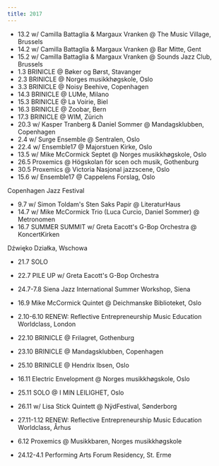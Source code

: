 ```yaml
---
title: 2017
---
```

- 13.2 w/ Camilla Battaglia &amp; Margaux Vranken @ The Music Village, Brussels
- 14.2 w/ Camilla Battaglia &amp; Margaux Vranken @ Bar Mitte, Gent
- 15.2 w/ Camilla Battaglia &amp; Margaux Vranken @ Sounds Jazz Club, Brussels
- 1.3 BRINICLE @ Bøker og Børst, Stavanger
- 2.3 BRINICLE @ Norges musikkhøgskole, Oslo
- 3.3 BRINICLE @ Noisy Beehive, Copenhagen
- 14.3 BRINICLE @ LUMe, Milano
- 15.3 BRINICLE @ La Voirie, Biel
- 16.3 BRINICLE @ Zoobar, Bern
- 17.3 BRINICLE @ WIM, Zürich
- 20.3 w/ Kasper Tranberg & Daniel Sommer @ Mandagsklubben, Copenhagen
- 2.4 w/ Surge Ensemble @ Sentralen, Oslo
- 22.4 w/ Ensemble17 @ Majorstuen Kirke, Oslo
- 13.5 w/ Mike McCormick Septet @ Norges musikkhøgskole, Oslo 
- 26.5 Proxemics @ Högskolan för scen och musik, Gothenburg
- 30.5 Proxemics @ Victoria Nasjonal jazzscene, Oslo
- 15.6 w/ Ensemble17 @ Cappelens Forslag, Oslo

Copenhagen Jazz Festival
- 9.7 w/ Simon Toldam's Sten Saks Papir @ LiteraturHaus
- 14.7 w/ Mike McCormick Trio (Luca Curcio, Daniel Sommer) @ Metronomen 
- 16.7 SUMMER SUMMIT w/ Greta Eacott's G-Bop Orchestra @ KoncertKirken

Dźwięko Działka, Wschowa
- 21.7 SOLO 
- 22.7 PILE UP w/ Greta Eacott's G-Bop Orchestra

- 24.7-7.8 Siena Jazz International Summer Workshop, Siena
- 16.9 Mike McCormick Quintet @ Deichmanske Biblioteket, Oslo
- 2.10-6.10 RENEW: Reflective Entrepreneurship Music Education Worldclass, London
- 22.10 BRINICLE @ Frilagret, Gothenburg
- 23.10 BRINICLE @ Mandagsklubben, Copenhagen 
- 25.10 BRINICLE @ Hendrix Ibsen, Oslo
- 16.11 Electric Envelopment @ Norges musikkhøgskole, Oslo
- 25.11 SOLO @ I MIN LEILIGHET, Oslo
- 26.11 w/ Lisa Stick Quintett @ NÿdFestival, Sønderborg
- 27.11-1.12 RENEW: Reflective Entrepreneurship Music Education Worldclass, Århus
- 6.12 Proxemics @ Musikkbaren, Norges musikkhøgskole
- 24.12-4.1 Performing Arts Forum Residency, St. Erme
